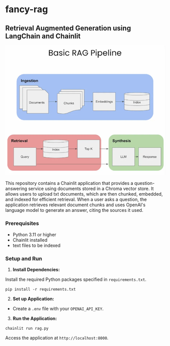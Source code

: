 # fancy-rag
## Retrieval Augmented Generation using LangChain and Chainlit

![image info](./images/rag_arch.webp)

This repository contains a Chainlit application that provides a question-answering service using documents stored in a Chroma vector store. It allows users to upload txt documents, which are then chunked, embedded, and indexed for efficient retrieval. When a user asks a question, the application retrieves relevant document chunks and uses OpenAI's language model to generate an answer, citing the sources it used.

### Prerequisites

- Python 3.11 or higher
- Chainlit installed
- text files to be indexed

### Setup and Run

1. **Install Dependencies:**

Install the required Python packages specified in `requirements.txt`.

```shell
pip install -r requirements.txt
```

2. **Set up Application:**

* Create a `.env` file with your `OPENAI_API_KEY`.

3. **Run the Application:**
```shell
chainlit run rag.py
```

   Access the application at `http://localhost:8000`.
